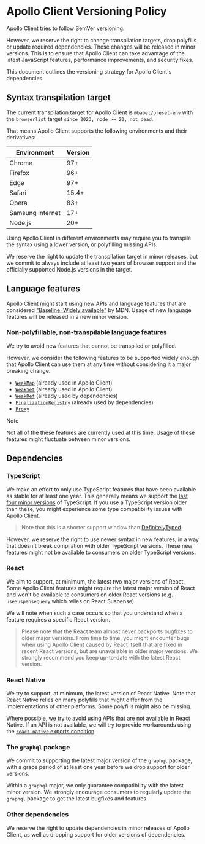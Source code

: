 # Apollo Client Versioning Policy

Apollo Client tries to follow SemVer versioning.

However, we reserve the right to change transpilation targets, drop polyfills or update required dependencies. These changes will be released in minor versions.
This is to ensure that Apollo Client can take advantage of the latest JavaScript features, performance improvements, and security fixes.

This document outlines the versioning strategy for Apollo Client's dependencies.

## Syntax transpilation target

The current transpilation target for Apollo Client is `@babel/preset-env` with the `browserlist` target `since 2023, node >= 20, not dead`.

That means Apollo Client supports the following environments and their derivatives:

| Environment      | Version |
| ---------------- | ------- |
| Chrome           | 97+     |
| Firefox          | 96+     |
| Edge             | 97+     |
| Safari           | 15.4+   |
| Opera            | 83+     |
| Samsung Internet | 17+     |
| Node.js          | 20+     |

Using Apollo Client in different environments may require you to transpile the syntax using a lower version, or polyfilling missing APIs.

We reserve the right to update the transpilation target in minor releases, but we commit to always include at least two years of browser support and the officially supported Node.js versions in the target.

## Language features

Apollo Client might start using new APIs and language features that are considered ["Baseline: Widely available"](https://developer.mozilla.org/en-US/docs/Glossary/Baseline/Compatibility) by MDN. Usage of new language features will be released in a new minor version.

### Non-polyfillable, non-transpilable language features

We try to avoid new features that cannot be transpiled or polyfilled.

However, we consider the following features to be supported widely enough that Apollo Client can use them at any time without considering it a major breaking change.

- [`WeakMap`](https://developer.mozilla.org/en-US/docs/Web/JavaScript/Reference/Global_Objects/WeakMap) (already used in Apollo Client)
- [`WeakSet`](https://developer.mozilla.org/en-US/docs/Web/JavaScript/Reference/Global_Objects/WeakSet) (already used in Apollo Client)
- [`WeakRef`](https://developer.mozilla.org/en-US/docs/Web/JavaScript/Reference/Global_Objects/WeakRef) (already used by dependencies)
- [`FinalizationRegistry`](https://developer.mozilla.org/en-US/docs/Web/JavaScript/Reference/Global_Objects/FinalizationRegistry) (already used by dependencies)
- [`Proxy`](https://developer.mozilla.org/en-US/docs/Web/JavaScript/Reference/Global_Objects/Proxy)

> [!NOTE]
> Not all of the these features are currently used at this time. Usage of these features might fluctuate between minor versions.

## Dependencies

### TypeScript

We make an effort to only use TypeScript features that have been available as stable for at least one year. This generally means we support the [last four minor versions](https://github.com/microsoft/TypeScript/wiki/TypeScript%27s-Release-Process#how-often-does-typescript-release) of TypeScript. If you use a TypeScript version older than these, you might experience some type compatibility issues with Apollo Client.

> Note that this is a shorter support window than [DefinitelyTyped](https://github.com/DefinitelyTyped/DefinitelyTyped#support-window).

However, we reserve the right to use newer syntax in new features, in a way that doesn't break compilation with older TypeScript versions. These new features might not be available to consumers on older TypeScript versions.

### React

We aim to support, at minimum, the latest two major versions of React.
Some Apollo Client features might require the latest major version of React and won't be available to consumers on older React versions (e.g. `useSuspenseQuery` which relies on React Suspense).

We will note when such a case occurs so that you understand when a feature requires a specific React version.

> Please note that the React team almost never backports bugfixes to older major versions. From time to time, you might encounter bugs when using Apollo Client caused by React itself that are fixed in recent React versions, but are unavailable in older major versions. We strongly recommend you keep up-to-date with the latest React version.

### React Native

We try to support, at minimum, the latest version of React Native. Note that React Native relies on many polyfills that might differ from the implementations of other platforms. Some polyfills might also be missing.

Where possible, we try to avoid using APIs that are not available in React Native.
If an API is not available, we will try to provide workarounds using the [`react-native` exports condition](https://reactnative.dev/blog/2023/06/21/package-exports-support#the-new-react-native-condition).

### The `graphql` package

We commit to supporting the latest major version of the `graphql` package, with a grace period of at least one year before we drop support for older versions.

Within a `graphql` major, we only guarantee compatibility with the latest minor version. We strongly encourage consumers to regularly update the `graphql` package to get the latest bugfixes and features.

### Other dependencies

We reserve the right to update dependencies in minor releases of Apollo Client, as well as dropping support for older versions of dependencies.
